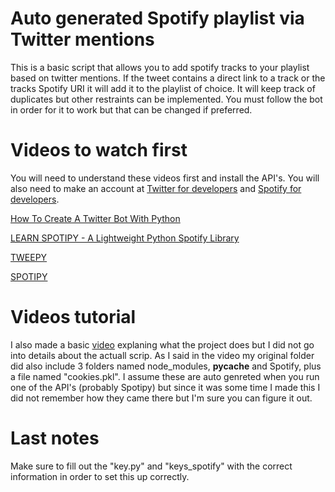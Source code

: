 # Auto generated Spotify playlist via Twitter mentions

This is a basic script that allows you to add spotify tracks to your playlist based on twitter mentions. If the tweet contains a direct link to a track or the tracks Spotify URI it will add it to the playlist of choice. It will keep track of duplicates but other restraints can be implemented. You must follow the bot in order for it to work but that can be changed if preferred.

# Videos to watch first
You will need to understand these videos first and install the API's. You will also need to make an account at <a href ="https://developer.twitter.com/">Twitter for developers</a> and <a href ="https://developer.spotify.com/">Spotify for developers</a>.

<a href ="https://www.youtube.com/watch?v=W0wWwglE1Vc">How To Create A Twitter Bot With Python</a>

<a href ="https://www.youtube.com/watch?v=tmt5SdvTqUI">LEARN SPOTIPY - A Lightweight Python Spotify Library</a>

<a href ="http://docs.tweepy.org/en/latest/">TWEEPY</a>

<a href ="https://spotipy.readthedocs.io/en/latest/">SPOTIPY</a>


# Videos tutorial
I also made a basic <a href ="https://www.youtube.com/watch?v=tmt5SdvTqUI">video</a> explaning what the project does but I did not go into details about the actuall scrip. As I said in the video my original folder did also include 3 folders named node_modules, __pycache__ and Spotify, plus a file named "cookies.pkl". I assume these are auto genreted when you run one of the API's (probably Spotipy) but since it was some time I made this I did not remember how they came there but I'm sure you can figure it out.

# Last notes
Make sure to fill out the "key.py" and "keys_spotify" with the correct information in order to set this up correctly.
